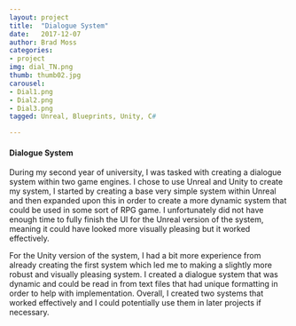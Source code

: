 ```yaml
---
layout: project
title:  "Dialogue System"
date:   2017-12-07
author: Brad Moss
categories:
- project
img: dial_TN.png
thumb: thumb02.jpg
carousel:
- Dial1.png
- Dial2.png
- Dial3.png
tagged: Unreal, Blueprints, Unity, C#

---
```

#### Dialogue System
During my second year of university, I was tasked with creating a dialogue system within two game engines. I chose to use Unreal and Unity to create my system, I started by creating a base very simple system within Unreal and then expanded upon this in order to create a more dynamic system that could be used in some sort of RPG game. I unfortunately did not have enough time to fully finish the UI for the Unreal version of the system, meaning it could have looked more visually pleasing but it worked effectively.

For the Unity version of the system, I had a bit more experience from already creating the first system which led me to making a slightly more robust and visually pleasing system. I created a dialogue system that was dynamic and could be read in from text files that had unique formatting in order to help with implementation. Overall, I created two systems that worked effectively and I could potentially use them in later projects if necessary. 
